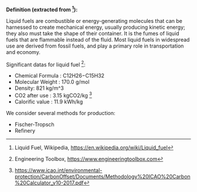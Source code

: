 **Definition (extracted from [^1]):**

Liquid fuels are combustible or energy-generating molecules that can be harnessed to create mechanical energy, usually producing kinetic energy; they also must take the shape of their container. It is the fumes of liquid fuels that are flammable instead of the fluid. Most liquid fuels in widespread use are derived from fossil fuels, and play a primary role in transportation and economy.

Significant datas for liquid fuel [^2]:

  * Chemical Formula : C12H26−C15H32
  * Molecular Weight : 170.0 g/mol
  * Density: 821 kg/m^3
  * CO2 after use : 3.15 kgCO2/kg [^3]
  * Calorific value : 11.9 kWh/kg

We consider several methods for production:

* Fischer-Tropsch
* Refinery

[^1]: Liquid Fuel, Wikipedia, https://en.wikipedia.org/wiki/Liquid_fuel
[^2]: Engineering Toolbox, https://www.engineeringtoolbox.com
[^3]: https://www.icao.int/environmental-protection/CarbonOffset/Documents/Methodology%20ICAO%20Carbon%20Calculator_v10-2017.pdf